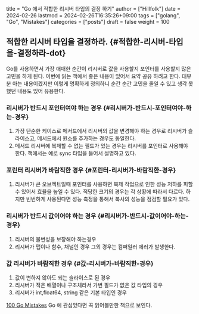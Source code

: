 title = "Go 에서 적합한 리시버 타입의 결정 하기"
author = ["Hillfolk"]
date = 2024-02-26
lastmod = 2024-02-26T16:35:26+09:00
tags = ["golang", "Go", "Mistakes"]
categories = ["posts"]
draft = false
weight = 100

## 적합한 리시버 타입을 결정하라. {#적합한-리시버-타입을-결정하라-dot}

Go를 사용하면서 가장 애매한 순간이 리시버로 값을 사용할지 포인터를 사용할지 많은 고민을 하게 된다. 이번에 읽는 책에서 좋은 내용이 있어서 요약 공유 하려고 한다. 대부분 아는 내용이겠지만 이렇게 명확하게 정의하니 순간 순간 고민을 줄일 수 있고 생각 못했던 내용도 있어 유용한다.


### 리시버가 반드시 포인터여야 하는 경우 {#리시버가-반드시-포인터여야-하는-경우}

1.  가장 단순한 케이스로 메서드에서 리시버의 값을 변경해야 하는 경우로 리시버가 슬라이스고, 메서드에서 원소를 추가하는 경우도 동일한다.
2.  메서드 리시버에 복제할 수 없는 필드가 있는 경우는 리시버를 포인터로 사용해야 한다. 책에서는 예로 sync 타입을 들어서 설명하고 있다.


### 포린터 리시버가 바람직한 경우 {#포린터-리시버가-바람직한-경우}

1.  리시버가 큰 오브젝트일때 포인터를 사용하면 복제 작업으로 인한 성능 저하를 피할 수 있어서 효율을 높일 수 있다. 적당한 크기의 경우는 각 상황에 따라서 다르다. 하지만 빈번하게 사용된다면 성능 측정을 통해서 복사의 성능을 점검할 필요가 있다.


### 리시버가 반드시 값이어야 하는 경우 {#리시버가-반드시-값이어야-하는-경우}

1.  리시버의 불변성을 보장해야 하는경우
2.  리시버가 맵이나 함수, 채널인 경우 그외 경우는 컴퍼일러 에러가 발생한다.


### 값 리시버가 바람직한 경우 {#값-리시버가-바람직한-경우}

1.  값이 변하지 않아도 되는 슬라이스로 된 경우
2.  리시버가 적은 배열이나 구조체라서 가변 필드가 없은 값 타입의 경우
3.  리시버가 int,float64, string 같은 기본 타입인 경우

[100 Go Mistakes](https://product.kyobobook.co.kr/detail/S000211704725) Go 에 관심있다면 꼭 읽어볼만한 책으로 보인다.
